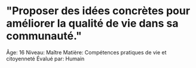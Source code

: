# "Proposer des idées concrètes pour améliorer la qualité de vie dans sa communauté."

Âge: 16
Niveau: Maître
Matière: Compétences pratiques de vie et citoyenneté
Évalué par: Humain